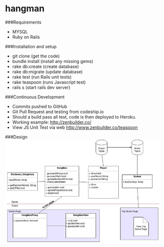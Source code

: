 hangman
=======

###Requirements
 - MYSQL
 - Ruby on Rails

###Installation and setup
 -   git clone (get the code)
 -   bundle install (install any missing gems)
 -   rake db:create (create database)
 -   rake db:migrate (update database)
 -   rake test (run Rails unit tests)
 -   rake teaspoon (runs Javascript test)
 -   rails s (start rails dev server)

###Continuous Development
 - Commits pushed to GitHub
 - Git Pull Request and testing from codeship.io
 - Should a build pass all test, code is then deployed to Heroku.
 - Working example: http://zenbuilder.co/
 - View JS Unit Test via web http://www.zenbuilder.co/teaspoon 

###Design
![Design](https://raw.githubusercontent.com/levin-ilya/hangman/master/HangmanDesign.jpeg)


